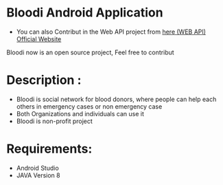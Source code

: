 # Bloodi Android Application
+ You can also Contribut in the Web API project from [here (WEB API)](https://github.com/oussaki/bloodi-web-api)
[Official Website](http://www.blood-i.com)

Bloodi now is an open source project,
Feel free to contribut


# Description :
 + Bloodi is social network for blood donors, where people can help each others in emergency cases or non emergency case
 + Both Organizations and individuals can use it 
 + Bloodi is non-profit project


# Requirements:
  * Android Studio 
  * JAVA Version 8 
